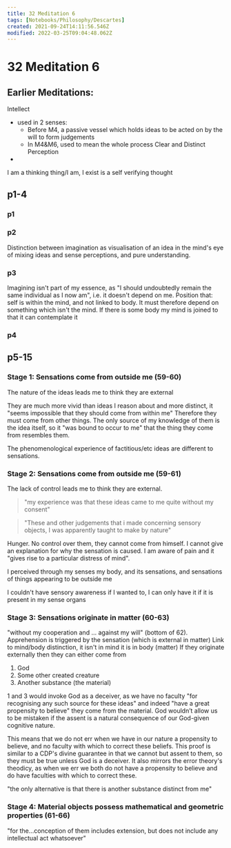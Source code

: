 ```yaml
---
title: 32 Meditation 6
tags: [Notebooks/Philosophy/Descartes]
created: 2021-09-24T14:11:56.546Z
modified: 2022-03-25T09:04:48.062Z
---
```


# 32 Meditation 6

## Earlier Meditations:
Intellect
- used in 2 senses:
  - Before M4, a passive vessel which holds ideas to be acted on by the will to form judgements
  - In M4&M6, used to mean the whole process
Clear and Distinct Perception
-


I am a thinking thing/I am, I exist is a self verifying thought 

## p1-4

### p1

### p2
Distinction between imagination as visualisation of an idea in the mind's eye of mixing ideas and sense perceptions, and pure understanding.


### p3
Imagining isn't part of my essence, as "I should undoubtedly remain the same individual as I now am", i.e. it doesn't depend on me.  Position that: self is within the mind, and not linked to body.
It must therefore depend on something which isn't the mind. If there is some body my mind is joined to that it can contemplate it

### p4


## p5-15

### Stage 1: Sensations come from outside me (59-60)
The nature of the ideas leads me to think they are external

They are much more vivid than ideas I reason about and more distinct, it "seems impossible that they should come from within me"
Therefore they must come from other things.
The only source of my knowledge of them is the idea itself, so it "was bound to occur to me" that the thing they come from resembles them.

The phenomenological experience of factitious/etc ideas are different to sensations.

### Stage 2: Sensations come from outside me (59-61)
The lack of control leads me to think they are external.
> "my experience was that these ideas came to me quite without my consent"

> "These and other judgements that i made concerning sensory objects, I was apparently taught to make by nature"

Hunger.
No control over them, they cannot come from himself.
I cannot give an explanation for why the sensation is caused.
I am aware of pain and it "gives rise to a particular distress of mind".

I perceived through my senses my body, and its sensations, and sensations of things appearing to be outside me

I couldn't have sensory awareness if I wanted to, I can only have it if it is present in my sense organs

### Stage 3: Sensations originate in matter (60-63)
"without my cooperation and ... against my will" (bottom of 62). Apprehension is triggered by the sensation (which is external in matter)
Link to mind/body distinction, it isn't in mind it is in body (matter)
If they originate externally then they can either come from 
1. God
2. Some other created creature
3. Another substance (the material)

1 and 3 would invoke God as a deceiver, as we have no faculty "for recognising any such source for these ideas" and indeed "have a great propensity to believe" they come from the material. God wouldn’t allow us to be mistaken if the assent is a natural consequence of our God-given cognitive nature.

This means that we do not err when we have in our nature a propensity to believe, and no faculty with which to correct these beliefs. This proof is similar to a CDP's divine guarantee in that we cannot but assent to them, so they must be true unless God is a deceiver. It also mirrors the error theory's theodicy, as when we err we both do not have a propensity to believe and do have faculties with which to correct these.

"the only alternative is that there is another substance distinct from me"

### Stage 4: Material objects possess mathematical and geometric properties (61-66)

"for the...conception of them includes extension, but does not include any intellectual act whatsoever"



